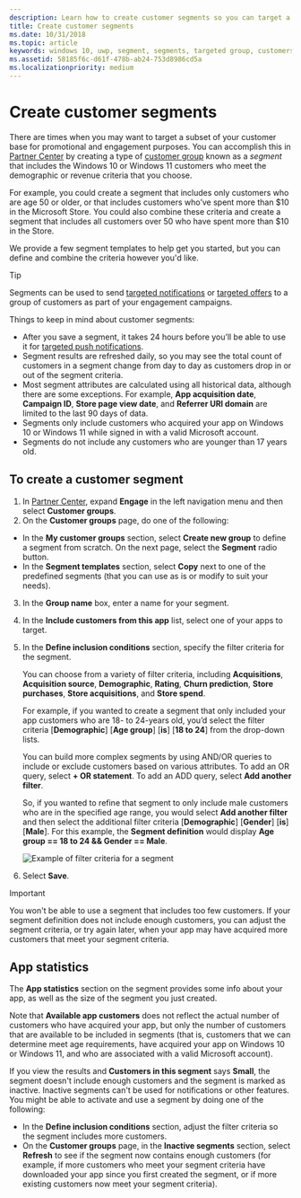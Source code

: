 ```yaml
---
description: Learn how to create customer segments so you can target a subset of your customer base for promotional or engagement purposes.
title: Create customer segments
ms.date: 10/31/2018
ms.topic: article
keywords: windows 10, uwp, segment, segments, targeted group, customers
ms.assetid: 58185f6c-d61f-478b-ab24-753d8986cd5a
ms.localizationpriority: medium
---
```

# Create customer segments

There are times when you may want to target a subset of your customer base for promotional and engagement purposes. You can accomplish this in [Partner Center](https://partner.microsoft.com/dashboard) by creating a type of [customer group](create-customer-groups.md) known as a *segment* that includes the Windows 10 or Windows 11 customers who meet the demographic or revenue criteria that you choose.

For example, you could create a segment that includes only customers who are age 50 or older, or that includes customers who’ve spent more than $10 in the Microsoft Store. You could also combine these criteria and create a segment that includes all customers over 50 who have spent more than $10 in the Store. 

We provide a few segment templates to help get you started, but you can define and combine the criteria however you'd like.

> [!TIP]
> Segments can be used to send [targeted notifications](send-push-notifications-to-your-apps-customers.md) or [targeted offers](use-targeted-offers-to-maximize-engagement-and-conversions.md) to a group of customers as part of your engagement campaigns.

Things to keep in mind about customer segments:
- After you save a segment, it takes 24 hours before you’ll be able to use it for [targeted push notifications](send-push-notifications-to-your-apps-customers.md).
- Segment results are refreshed daily, so you may see the total count of customers in a segment change from day to day as customers drop in or out of the segment criteria.
- Most segment attributes are calculated using all historical data, although there are some exceptions. For example, **App acquisition date**, **Campaign ID**, **Store page view date**, and **Referrer URI domain** are limited to the last 90 days of data.
- Segments only include customers who acquired your app on Windows 10 or Windows 11 while signed in with a valid Microsoft account. 
- Segments do not include any customers who are younger than 17 years old.

## To create a customer segment

1.	In [Partner Center](https://partner.microsoft.com/dashboard), expand **Engage** in the left navigation menu and then select **Customer groups**.
2.	On the **Customer groups** page, do one of the following:
 - In the **My customer groups** section, select **Create new group** to define a segment from scratch. On the next page, select the **Segment** radio button.
 - In the **Segment templates** section, select **Copy** next to one of the predefined segments (that you can use as is or modify to suit your needs).
3.	In the **Group name** box, enter a name for your segment.
4.	In the **Include customers from this app** list, select one of your apps to target.
5.	In the **Define inclusion conditions** section, specify the filter criteria for the segment.

    You can choose from a variety of filter criteria, including **Acquisitions**, **Acquisition source**, **Demographic**, **Rating**, **Churn prediction**, **Store purchases**, **Store acquisitions**, and **Store spend**.

    For example, if you wanted to create a segment that only included your app customers who are 18- to 24-years old, you’d select the filter criteria [**Demographic**] [**Age group**] [**is**] [**18 to 24**] from the drop-down lists.

    You can build more complex segments by using AND/OR queries to include or exclude customers based on various attributes. To add an OR query, select **+ OR statement**. To add an ADD query, select **Add another filter**.

    So, if you wanted to refine that segment to only include male customers who are in the specified age range, you would select **Add another filter** and then select the additional filter criteria [**Demographic**] [**Gender**] [**is**] [**Male**]. For this example, the **Segment definition** would display **Age group == 18 to 24 && Gender == Male**.

    ![Example of filter criteria for a segment](images/create-segment-inclusions.png)
6. Select **Save**.

> [!IMPORTANT]
> You won't be able to use a segment that includes too few customers. If your segment definition does not include enough customers, you can adjust the segment criteria, or try again later, when your app may have acquired more customers that meet your segment criteria.


## App statistics

The **App statistics** section on the segment provides some info about your app, as well as the size of the segment you just created.

Note that **Available app customers** does not reflect the actual number of customers who have acquired your app, but only the number of customers that are available to be included in segments (that is, customers that we can determine meet age requirements, have acquired your app on Windows 10 or Windows 11, and who are associated with a valid Microsoft account).

If you view the results and **Customers in this segment** says **Small**, the segment doesn't include enough customers and the segment is marked as inactive. Inactive segments can't be used for notifications or other features. You might be able to activate and use a segment by doing one of the following:

- In the **Define inclusion conditions** section, adjust the filter criteria so the segment includes more customers.
- On the **Customer groups** page, in the **Inactive segments** section, select **Refresh** to see if the segment now contains enough customers (for example, if more customers who meet your segment criteria have downloaded your app since you first created the segment, or if more existing customers now meet your segment criteria).
